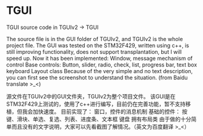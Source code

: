 # TGUI
TGUI source code in TGUIv2 -> TGUI 

The source file is in the GUI folder of TGUIv2, and TGUIv2 is the whole project file.
The GUI was tested on the STM32F429, written using c++, is still improving functionality, does not support transplantation, but I will speed up.
Now it has been implemented:
Window, message mechanism of control
Base controls:
Button, slider, radio, check, list, progress bar, text box
keyboard
Layout class
Because of the very simple and no text description, you can first see the screenshot to understand the situation. (from Baidu translate >_<)

源文件在TGUIv2中的GUI文件夹，TGUIv2为整个项目文件。
该GUI是在STM32F429上测试的，使用了c++进行编写，目前仍在完善功能，暂不支持移植，但我会加快速度。
目前实现了：
	窗口，控件的消息机制
	基础的控件：
	按键、滑块、单选、复选、列表、进度条、文本框
	键盘
	拥有布局类
由于做的十分简单而且没有的文字说明，大家可以先看截图了解情况。（英文为百度翻译 >_<）
